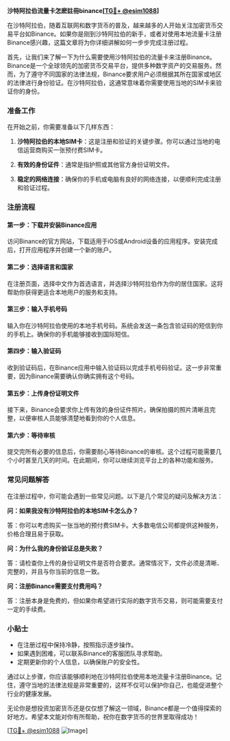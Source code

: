**沙特阿拉伯流量卡怎麽註冊binance[[TG💪+ @esim1088](https://t.me/s/esim1088)]**

在沙特阿拉伯，随着互联网和数字货币的普及，越来越多的人开始关注加密货币交易平台如Binance。如果你是刚到沙特阿拉伯的新手，或者对使用本地流量卡注册Binance感兴趣，这篇文章将为你详细讲解如何一步步完成注册过程。

首先，让我们来了解一下为什么需要使用沙特阿拉伯的流量卡来注册Binance。Binance是一个全球领先的加密货币交易平台，提供多种数字资产的交易服务。然而，为了遵守不同国家的法律法规，Binance要求用户必须根据其所在国家或地区的法律进行身份验证。在沙特阿拉伯，这通常意味着你需要使用当地的SIM卡来验证你的身份。

### 准备工作

在开始之前，你需要准备以下几样东西：

1. **沙特阿拉伯的本地SIM卡**：这是注册和验证的关键步骤。你可以通过当地的电信运营商购买一张预付费SIM卡。
   
2. **有效的身份证件**：通常是指护照或其他官方身份证明文件。

3. **稳定的网络连接**：确保你的手机或电脑有良好的网络连接，以便顺利完成注册和验证过程。

### 注册流程

#### 第一步：下载并安装Binance应用

访问Binance的官方网站，下载适用于iOS或Android设备的应用程序。安装完成后，打开应用程序并创建一个新的账户。

#### 第二步：选择语言和国家

在注册页面，选择中文作为首选语言，并选择沙特阿拉伯作为你的居住国家。这将帮助你获得更适合本地用户的服务和支持。

#### 第三步：输入手机号码

输入你在沙特阿拉伯使用的本地手机号码。系统会发送一条包含验证码的短信到你的手机上。确保你的手机能够接收到国际短信。

#### 第四步：输入验证码

收到验证码后，在Binance应用中输入验证码以完成手机号码验证。这一步非常重要，因为Binance需要确认你确实拥有这个号码。

#### 第五步：上传身份证明文件

接下来，Binance会要求你上传有效的身份证件照片。确保拍摄的照片清晰且完整，以便审核人员能够清楚地看到你的个人信息。

#### 第六步：等待审核

提交完所有必要的信息后，你需要耐心等待Binance的审核。这个过程可能需要几个小时甚至几天的时间。在此期间，你可以继续浏览平台上的各种功能和服务。

### 常见问题解答

在注册过程中，你可能会遇到一些常见问题。以下是几个常见的疑问及解决方法：

**问：如果我没有沙特阿拉伯的本地SIM卡怎么办？**

答：你可以考虑购买一张当地的预付费SIM卡。大多数电信公司都提供这种服务，价格合理且易于获取。

**问：为什么我的身份验证总是失败？**

答：请检查你上传的身份证明文件是否符合要求。通常情况下，文件必须是清晰、完整的，并且与你当前的信息一致。

**问：注册Binance需要支付费用吗？**

答：注册本身是免费的，但如果你希望进行实际的数字货币交易，则可能需要支付一定的手续费。

### 小贴士

- 在注册过程中保持冷静，按照指示逐步操作。
- 如果遇到困难，可以联系Binance的客服团队寻求帮助。
- 定期更新你的个人信息，以确保账户的安全性。

通过以上步骤，你应该能够顺利地在沙特阿拉伯使用本地流量卡注册Binance。记住，遵守当地的法律法规是非常重要的，这样不仅可以保护你自己，也能促进整个行业的健康发展。

无论你是想投资加密货币还是仅仅想了解这一领域，Binance都是一个值得探索的好地方。希望本文能对你有所帮助，祝你在数字货币的世界里取得成功！

[[TG💪+ @esim1088](https://t.me/s/esim1088) ![Image](https://i.postimg.cc/4NQfJmqS/Snipaste-2025-05-13-00-14-12.png)]